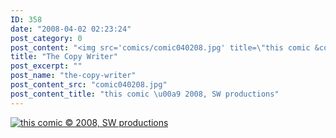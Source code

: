 ```yaml
---
ID: 358
date: "2008-04-02 02:23:24"
post_category: 0
post_content: "<img src='comics/comic040208.jpg' title=\"this comic &copy; 2008, SW productions\" />"
title: "The Copy Writer"
post_excerpt: ""
post_name: "the-copy-writer"
post_content_src: "comic040208.jpg"
post_content_title: "this comic \u00a9 2008, SW productions"
---
```



[![this comic © 2008, SW productions](/comics-hi-res/comic040208.jpg)](/comics-hi-res/comic040208.jpg "this comic © 2008, SW productions")
